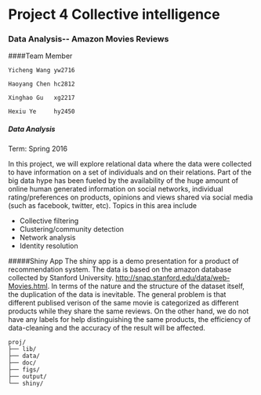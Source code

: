 # Project 4 Collective intelligence
### Data Analysis-- Amazon Movies Reviews
####Team Member 
```
Yicheng Wang yw2716

Haoyang Chen hc2812

Xinghao Gu   xg2217

Hexiu Ye     hy2450
```
##### Data Analysis
Term: Spring 2016

In this project, we will explore relational data where the data were collected to have information on a set of individuals and on their relations. Part of the big data hype has been fueled by the availability of the huge amount of online human generated information on social networks, individual rating/preferences on products, opinions and views shared via social media (such as facebook, twitter, etc). Topics in this area include

- Collective filtering
- Clustering/community detection
- Network analysis
- Identity resolution


#####Shiny App
The shiny app is a demo presentation for a product of recommendation system. The data is based on the amazon database collected by Stanford University. http://snap.stanford.edu/data/web-Movies.html.
In terms of the nature and the structure of the dataset itself, the duplication of the data is inevitable. The general problem is that different publised verison of the same movie is categorized as different products while they share the same reviews. On the other hand, we do not have any labels for help distinguishing the same products, the efficiency of data-cleaning and the accuracy of the result will be affected. 


```
proj/
├── lib/
├── data/
├── doc/
├── figs/
├── output/
└── shiny/

```


